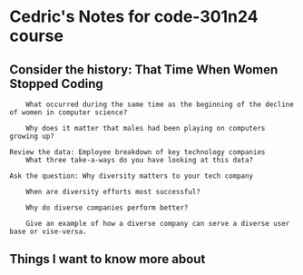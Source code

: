 # Cedric's Notes for code-301n24 course

## Consider the history: That Time When Women Stopped Coding
        What occurred during the same time as the beginning of the decline of women in computer science?

        Why does it matter that males had been playing on computers growing up?

    Review the data: Employee breakdown of key technology companies
        What three take-a-ways do you have looking at this data?

    Ask the question: Why diversity matters to your tech company

        When are diversity efforts most successful?

        Why do diverse companies perform better?

        Give an example of how a diverse company can serve a diverse user base or vise-versa.



 ## Things I want to know more about
